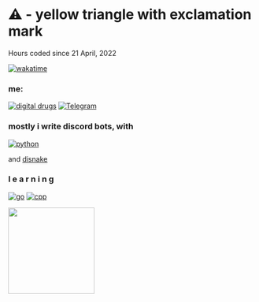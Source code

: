 # ⚠️  - yellow triangle with exclamation mark

Hours coded since 21 April, 2022 

[![wakatime](https://wakatime.com/badge/user/fbdc1559-14df-4e03-b6ed-ae7a263ae76f.svg)](https://wakatime.com/@fbdc1559-14df-4e03-b6ed-ae7a263ae76f)

### me:

[![digital drugs](https://img.shields.io/badge/Discord-7289DA?style=for-the-badge&logo=discord&logoColor=white)](https://discord.gg/XYS43z7vj2)
[![Telegram](https://img.shields.io/badge/Telegram-2CA5E0?style=for-the-badge&logo=telegram&logoColor=white)](https://t.me/peeeposad)


### mostly i write discord bots, with 
[![python](https://img.shields.io/badge/Python-14354C?style=for-the-badge&logo=python&logoColor=white)](https://python.org/)

and [disnake](https://disnake.dev/)


### l e a r n i n g
[![go](https://img.shields.io/badge/Go-00ADD8?style=for-the-badge&logo=go&logoColor=white)](https://t.me/peeeposad)
[![cpp](https://img.shields.io/badge/C%2B%2B-00599C?style=for-the-badge&logo=c%2B%2B&logoColor=white)](https://t.me/peeeposad)


<img height="175em" src="https://github-readme-stats.vercel.app/api?username=howkawgew&count_private=true&show_icons=true&theme=radical&hide_border=true" />


